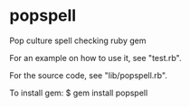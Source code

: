popspell
========

Pop culture spell checking ruby gem

For an example on how to use it, see "test.rb".

For the source code, see "lib/popspell.rb".

To install gem:
$ gem install popspell